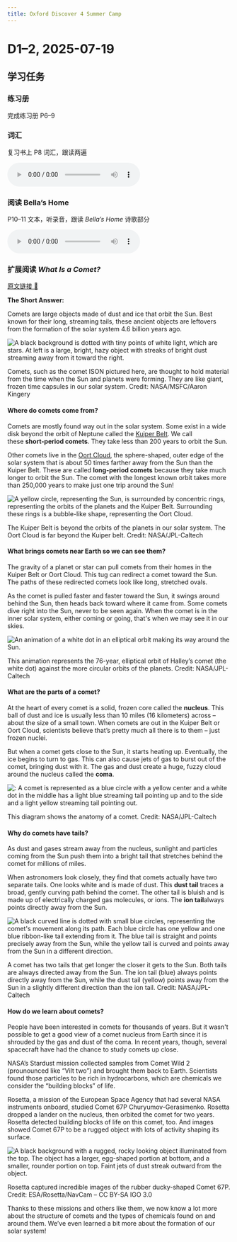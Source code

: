 ```yaml
---
title: Oxford Discover 4 Summer Camp
---
```


# D1–2, 2025-07-19

## 学习任务

### 练习册

完成练习册 P6–9

### 词汇

复习书上 P8 词汇，跟读两遍

<audio controls>
  <source src="https://mini-elephant-1318622621.cos.ap-chongqing.myqcloud.com/english/OD4_1-02.mp3" type="audio/mp3">
</audio>

### 阅读 Bella’s Home

P10–11 文本，听录音，跟读 *Bella’s Home* 诗歌部分

<audio controls>
  <source src="https://mini-elephant-1318622621.cos.ap-chongqing.myqcloud.com/english/OD4_1-03.mp3" type="audio/mp3">
</audio>

### 扩展阅读 *What Is a Comet?*

[原文链接 🔗](https://spaceplace.nasa.gov/comets/en/)

**The Short Answer:**

Comets are large objects made of dust and ice that orbit the Sun. Best known for their long, streaming tails, these ancient objects are leftovers from the formation of the solar system 4.6 billion years ago.


![A black background is dotted with tiny points of white light, which are stars. At left is a large, bright, hazy object with streaks of bright dust streaming away from it toward the right.](https://mini-elephant-1318622621.cos.ap-chongqing.myqcloud.com/english/comet_ISON.en.jpg)

Comets, such as the comet ISON pictured here, are thought to hold material from the time when the Sun and planets were forming. They are like giant, frozen time capsules in our solar system. Credit: NASA/MSFC/Aaron Kingery

#### Where do comets come from?

Comets are mostly found way out in the solar system. Some exist in a wide disk beyond the orbit of Neptune called the [Kuiper Belt](https://spaceplace.nasa.gov/kuiper-belt/en/). We call these **short-period comets**. They take less than 200 years to orbit the Sun.

Other comets live in the [Oort Cloud](https://spaceplace.nasa.gov/oort-cloud/en/), the sphere-shaped, outer edge of the solar system that is about 50 times farther away from the Sun than the Kuiper Belt. These are called **long-period comets** because they take much longer to orbit the Sun. The comet with the longest known orbit takes more than 250,000 years to make just one trip around the Sun!

![A yellow circle, representing the Sun, is surrounded by concentric rings, representing the orbits of the planets and the Kuiper Belt. Surrounding these rings is a bubble-like shape, representing the Oort Cloud.](https://mini-elephant-1318622621.cos.ap-chongqing.myqcloud.com/english/kuiper-belt_oort-cloud.en.jpg)

The Kuiper Belt is beyond the orbits of the planets in our solar system. The Oort Cloud is far beyond the Kuiper belt. Credit: NASA/JPL-Caltech

#### What brings comets near Earth so we can see them?

The gravity of a planet or star can pull comets from their homes in the Kuiper Belt or Oort Cloud. This tug can redirect a comet toward the Sun. The paths of these redirected comets look like long, stretched ovals.

As the comet is pulled faster and faster toward the Sun, it swings around behind the Sun, then heads back toward where it came from. Some comets dive right into the Sun, never to be seen again. When the comet is in the inner solar system, either coming or going, that's when we may see it in our skies.

![An animation of a white dot in an elliptical orbit making its way around the Sun.](https://mini-elephant-1318622621.cos.ap-chongqing.myqcloud.com/english/halleys-comet_animation.en.gif)

This animation represents the 76-year, elliptical orbit of Halley’s comet (the white dot) against the more circular orbits of the planets. Credit: NASA/JPL-Caltech
  

#### What are the parts of a comet?

At the heart of every comet is a solid, frozen core called the **nucleus**. This ball of dust and ice is usually less than 10 miles (16 kilometers) across – about the size of a small town. When comets are out in the Kuiper Belt or Oort Cloud, scientists believe that’s pretty much all there is to them – just frozen nuclei.

But when a comet gets close to the Sun, it starts heating up. Eventually, the ice begins to turn to gas. This can also cause jets of gas to burst out of the comet, bringing dust with it. The gas and dust create a huge, fuzzy cloud around the nucleus called the **coma**.

![: A comet is represented as a blue circle with a yellow center and a white dot in the middle has a light blue streaming tail pointing up and to the side and a light yellow streaming tail pointing out.](https://mini-elephant-1318622621.cos.ap-chongqing.myqcloud.com/english/anatomy-of-a-comet.en.jpg)

This diagram shows the anatomy of a comet. Credit: NASA/JPL-Caltech
  

#### Why do comets have tails?

As dust and gases stream away from the nucleus, sunlight and particles coming from the Sun push them into a bright tail that stretches behind the comet for millions of miles.

When astronomers look closely, they find that comets actually have two separate tails. One looks white and is made of dust. This **dust tail** traces a broad, gently curving path behind the comet. The other tail is bluish and is made up of electrically charged gas molecules, or ions. The **ion tail**always points directly away from the Sun.

![A black curved line is dotted with small blue circles, representing the comet's movement along its path. Each blue circle has one yellow and one blue ribbon-like tail extending from it. The blue tail is straight and points precisely away from the Sun, while the yellow tail is curved and points away from the Sun in a different direction.](https://mini-elephant-1318622621.cos.ap-chongqing.myqcloud.com/english/comet-tails.en.jpg)

A comet has two tails that get longer the closer it gets to the Sun. Both tails are always directed away from the Sun. The ion tail (blue) always points directly away from the Sun, while the dust tail (yellow) points away from the Sun in a slightly different direction than the ion tail. Credit: NASA/JPL-Caltech

#### How do we learn about comets?

People have been interested in comets for thousands of years. But it wasn't possible to get a good view of a comet nucleus from Earth since it is shrouded by the gas and dust of the coma. In recent years, though, several spacecraft have had the chance to study comets up close.

NASA’s Stardust mission collected samples from Comet Wild 2 (prounounced like “Vilt two”) and brought them back to Earth. Scientists found those particles to be rich in hydrocarbons, which are chemicals we consider the “building blocks” of life.

Rosetta, a mission of the European Space Agency that had several NASA instruments onboard, studied Comet 67P Churyumov-Gerasimenko. Rosetta dropped a lander on the nucleus, then orbited the comet for two years. Rosetta detected building blocks of life on this comet, too. And images showed Comet 67P to be a rugged object with lots of activity shaping its surface.

![A black background with a rugged, rocky looking object illuminated from the top. The object has a larger, egg-shaped portion at bottom, and a smaller, rounder portion on top. Faint jets of dust streak outward from the object.](https://mini-elephant-1318622621.cos.ap-chongqing.myqcloud.com/english/comet_rosetta.en.jpg)

Rosetta captured incredible images of the rubber ducky-shaped Comet 67P. Credit: ESA/Rosetta/NavCam – CC BY-SA IGO 3.0

Thanks to these missions and others like them, we now know a lot more about the structure of comets and the types of chemicals found on and around them. We’ve even learned a bit more about the formation of our solar system!